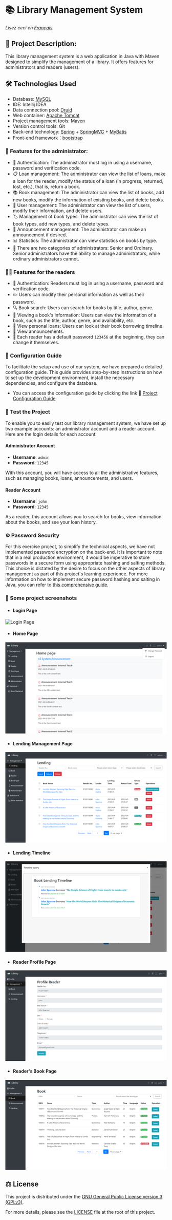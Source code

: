 # 📚 Library Management System
*Lisez ceci en [Français](README.md)*

## 📝 Project Description:
This library management system is a web application in Java with Maven designed to simplify the management of a library. It offers features for administrators and readers (users).

## 🛠️ Technologies Used
- Database: [MySQL](library.sql)
- IDE: Intellij IDEA
- Data connection pool: [Druid](https://github.com/alibaba/druid/wiki/FAQ)
- Web container: [Apache Tomcat](https://tomcat.apache.org/)
- Project management tools: [Maven](pom.xml)
- Version control tools: Git
- Back-end technology: [Spring](src/main/resources/spring.xml) + [SpringMVC](src/main/resources/springmvc.xml) + [MyBatis](src/main/resources/generatorConfig.xml)
- Front-end framework：[bootstrap](https://getbootstrap.com/)

### 💼 Features for the administrator:
- 🔐 Authentication: The administrator must log in using a username, password and verification code.
- 📋 Loan management: The administrator can view the list of loans, make a loan for the reader, modify the status of a loan (in progress, returned, lost, etc.), that is, return a book.
- 📚 Book management: The administrator can view the list of books, add new books, modify the information of existing books, and delete books.
- 👥 User management: The administrator can view the list of users, modify their information, and delete users.
- 🏷️ Management of book types: The administrator can view the list of book types, add new types, and delete types.
- 📢 Announcement management: The administrator can make an announcement if desired.
- 📊 Statistics: The administrator can view statistics on books by type.
- 👑 There are two categories of administrators: Senior and Ordinary. Senior administrators have the ability to manage administrators, while ordinary administrators cannot.

### 👨‍🎓 Features for the readers
- 🔐 Authentication: Readers must log in using a username, password and verification code.
- ✏️ Users can modify their personal information as well as their password.
- 🔍 Book search: Users can search for books by title, author, genre.
- 📘 Viewing a book's information: Users can view the information of a book, such as the title, author, genre, and availability, etc.
- 📆 View personal loans: Users can look at their book borrowing timeline.
- 📢 View announcements.
- 🔑 Each reader has a default password `123456` at the beginning, they can change it themselves.

### 📖 Configuration Guide
To facilitate the setup and use of our system, we have prepared a detailed configuration guide. This guide provides step-by-step instructions on how to set up the development environment, install the necessary dependencies, and configure the database.

- You can access the configuration guide by clicking the link 🔧 [Project Configuration Guide](configuration.pdf)

### 🚀 Test the Project
To enable you to easily test our library management system, we have set up two example accounts: an administrator account and a reader account. Here are the login details for each account:
#### Administrator Account
- **Username**: `admin`
- **Password**: `12345`

With this account, you will have access to all the administrative features, such as managing books, loans, announcements, and users.
#### Reader Account
- **Username**: `john`
- **Password**: `12345`

As a reader, this account allows you to search for books, view information about the books, and see your loan history.

### ⚙️ Password Security
For this exercise project, to simplify the technical aspects, we have not implemented password encryption on the back-end. It is important to note that in a real production environment, it would be imperative to store passwords in a secure form using appropriate hashing and salting methods. This choice is dictated by the desire to focus on the other aspects of library management as part of this project's learning experience. For more information on how to implement secure password hashing and salting in Java, you can refer to [this comprehensive guide](https://howtodoinjava.com/java/java-security/how-to-generate-secure-password-hash-md5-sha-pbkdf2-bcrypt-examples/).

### 📸 Some project screenshots
- #### Login Page
![Login Page](src/main/webapp/images/loginPage.png)
- #### Home Page
![Home Page](src/main/webapp/images/homePage.png)
- #### Lending Management Page
![Lending Management Page](src/main/webapp/images/LendManagePage.png)
- #### Lending Timeline
![Lending Timeline](src/main/webapp/images/lendingTimeline.png)
- #### Reader Profile Page
![Reader Profile Page](src/main/webapp/images/profileReader.png)
- #### Reader's Book Page
![Reader's Book Page](src/main/webapp/images/bookPageReader.png)

## ⚖️ License
This project is distributed under the [GNU General Public License version 3 (GPLv3)](LICENSE).

For more details, please see the [LICENSE](LICENSE) file at the root of this project.
